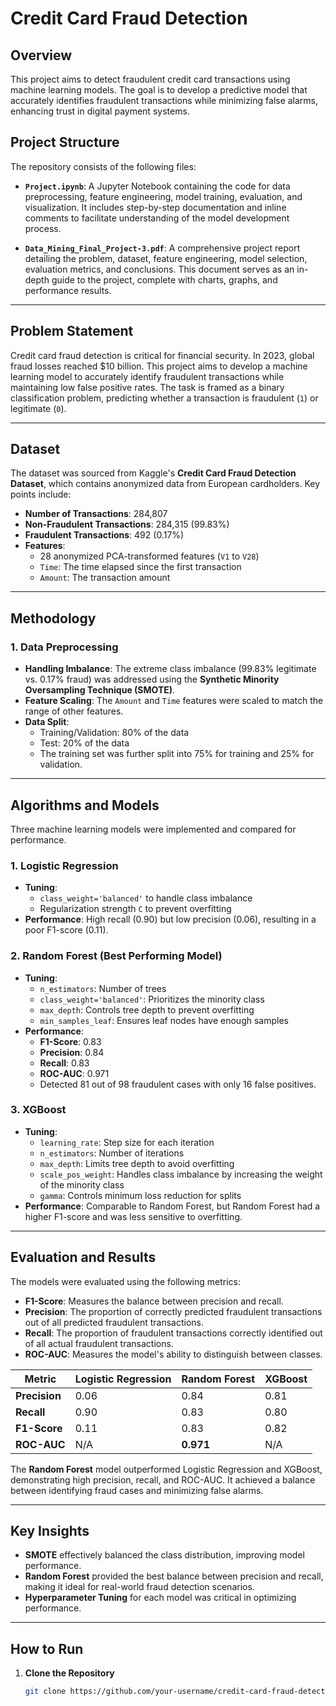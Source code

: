 # Credit Card Fraud Detection

## Overview
This project aims to detect fraudulent credit card transactions using machine learning models. The goal is to develop a predictive model that accurately identifies fraudulent transactions while minimizing false alarms, enhancing trust in digital payment systems.

## Project Structure
The repository consists of the following files:

- **`Project.ipynb`**: A Jupyter Notebook containing the code for data preprocessing, feature engineering, model training, evaluation, and visualization. It includes step-by-step documentation and inline comments to facilitate understanding of the model development process.

- **`Data_Mining_Final_Project-3.pdf`**: A comprehensive project report detailing the problem, dataset, feature engineering, model selection, evaluation metrics, and conclusions. This document serves as an in-depth guide to the project, complete with charts, graphs, and performance results.

---

## Problem Statement
Credit card fraud detection is critical for financial security. In 2023, global fraud losses reached $10 billion. This project aims to develop a machine learning model to accurately identify fraudulent transactions while maintaining low false positive rates. The task is framed as a binary classification problem, predicting whether a transaction is fraudulent (`1`) or legitimate (`0`).

---

## Dataset
The dataset was sourced from Kaggle's **Credit Card Fraud Detection Dataset**, which contains anonymized data from European cardholders. Key points include:

- **Number of Transactions**: 284,807
- **Non-Fraudulent Transactions**: 284,315 (99.83%)
- **Fraudulent Transactions**: 492 (0.17%)
- **Features**:
  - 28 anonymized PCA-transformed features (`V1` to `V28`)
  - `Time`: The time elapsed since the first transaction
  - `Amount`: The transaction amount

---

## Methodology

### **1. Data Preprocessing**
- **Handling Imbalance**: The extreme class imbalance (99.83% legitimate vs. 0.17% fraud) was addressed using the **Synthetic Minority Oversampling Technique (SMOTE)**.
- **Feature Scaling**: The `Amount` and `Time` features were scaled to match the range of other features.
- **Data Split**: 
  - Training/Validation: 80% of the data
  - Test: 20% of the data 
  - The training set was further split into 75% for training and 25% for validation.

---

## Algorithms and Models

Three machine learning models were implemented and compared for performance.

### **1. Logistic Regression**
- **Tuning**: 
  - `class_weight='balanced'` to handle class imbalance
  - Regularization strength `C` to prevent overfitting
- **Performance**: High recall (0.90) but low precision (0.06), resulting in a poor F1-score (0.11).

### **2. Random Forest (Best Performing Model)**
- **Tuning**:
  - `n_estimators`: Number of trees
  - `class_weight='balanced'`: Prioritizes the minority class
  - `max_depth`: Controls tree depth to prevent overfitting
  - `min_samples_leaf`: Ensures leaf nodes have enough samples
- **Performance**: 
  - **F1-Score**: 0.83
  - **Precision**: 0.84
  - **Recall**: 0.83
  - **ROC-AUC**: 0.971
  - Detected 81 out of 98 fraudulent cases with only 16 false positives.

### **3. XGBoost**
- **Tuning**:
  - `learning_rate`: Step size for each iteration
  - `n_estimators`: Number of iterations
  - `max_depth`: Limits tree depth to avoid overfitting
  - `scale_pos_weight`: Handles class imbalance by increasing the weight of the minority class
  - `gamma`: Controls minimum loss reduction for splits
- **Performance**: Comparable to Random Forest, but Random Forest had a higher F1-score and was less sensitive to overfitting.

---

## Evaluation and Results

The models were evaluated using the following metrics:
- **F1-Score**: Measures the balance between precision and recall.
- **Precision**: The proportion of correctly predicted fraudulent transactions out of all predicted fraudulent transactions.
- **Recall**: The proportion of fraudulent transactions correctly identified out of all actual fraudulent transactions.
- **ROC-AUC**: Measures the model's ability to distinguish between classes.

| **Metric**         | **Logistic Regression** | **Random Forest** | **XGBoost** |
|-------------------|------------------------|-------------------|-------------|
| **Precision**      | 0.06                   | 0.84               | 0.81        |
| **Recall**         | 0.90                   | 0.83               | 0.80        |
| **F1-Score**       | 0.11                   | 0.83               | 0.82        |
| **ROC-AUC**        | N/A                    | **0.971**          | N/A         |

The **Random Forest** model outperformed Logistic Regression and XGBoost, demonstrating high precision, recall, and ROC-AUC. It achieved a balance between identifying fraud cases and minimizing false alarms.

---

## Key Insights
- **SMOTE** effectively balanced the class distribution, improving model performance.
- **Random Forest** provided the best balance between precision and recall, making it ideal for real-world fraud detection scenarios.
- **Hyperparameter Tuning** for each model was critical in optimizing performance.

---

## How to Run
1. **Clone the Repository**
   ```bash
   git clone https://github.com/your-username/credit-card-fraud-detection.git

